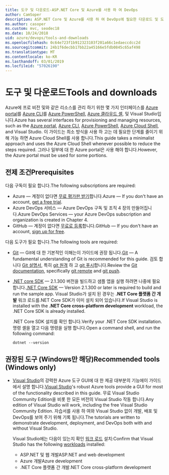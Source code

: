 ```yaml
---
title: 도구 및 다운로드-ASP.NET Core 및 Azure를 사용 하 여 DevOps
author: CamSoper
description: ASP.NET Core 및 Azure를 사용 하 여 DevOps에 필요한 다운로드 및 도구입니다.
ms.author: casoper
ms.custom: mvc, seodec18
ms.date: 10/24/2018
uid: azure/devops/tools-and-downloads
ms.openlocfilehash: 0c64e723f1b912323103f201a66c1edaeccdcc2d
ms.sourcegitcommit: 24b1f6decbb17bb22a45166e5fdb0845c65af498
ms.translationtype: MT
ms.contentlocale: ko-KR
ms.lasthandoff: 03/01/2019
ms.locfileid: "57026190"
---
```

# <a name="tools-and-downloads"></a><span data-ttu-id="a0749-103">도구 및 다운로드</span><span class="sxs-lookup"><span data-stu-id="a0749-103">Tools and downloads</span></span>

<span data-ttu-id="a0749-104">Azure에 프로 비전 및와 같은 리소스를 관리 하기 위한 몇 가지 인터페이스를 [Azure portal](https://portal.azure.com)를 [Azure CLI](/cli/azure/)를 [Azure PowerShell](/powershell/azure/overview), [Azure 클라우드 셸](https://shell.azure.com/bash), 및 Visual Studio입니다.</span><span class="sxs-lookup"><span data-stu-id="a0749-104">Azure has several interfaces for provisioning and managing resources, such as the [Azure portal](https://portal.azure.com), [Azure CLI](/cli/azure/), [Azure PowerShell](/powershell/azure/overview), [Azure Cloud Shell](https://shell.azure.com/bash), and Visual Studio.</span></span> <span data-ttu-id="a0749-105">이 가이드는 최소 방식을 사용 하 고는 데 필요한 단계를 줄이기 위해 가능 하면 Azure Cloud Shell를 사용 합니다.</span><span class="sxs-lookup"><span data-stu-id="a0749-105">This guide takes a minimalist approach and uses the Azure Cloud Shell whenever possible to reduce the steps required.</span></span> <span data-ttu-id="a0749-106">그러나 일부에 대 한 Azure portal은 사용 해야 합니다.</span><span class="sxs-lookup"><span data-stu-id="a0749-106">However, the Azure portal must be used for some portions.</span></span>

## <a name="prerequisites"></a><span data-ttu-id="a0749-107">전제 조건</span><span class="sxs-lookup"><span data-stu-id="a0749-107">Prerequisites</span></span>

<span data-ttu-id="a0749-108">다음 구독이 필요 합니다.</span><span class="sxs-lookup"><span data-stu-id="a0749-108">The following subscriptions are required:</span></span>

* <span data-ttu-id="a0749-109">Azure &mdash; 계정이 없다면 [무료 평가판 받기](https://azure.microsoft.com/free/)합니다.</span><span class="sxs-lookup"><span data-stu-id="a0749-109">Azure &mdash; If you don't have an account, [get a free trial](https://azure.microsoft.com/free/).</span></span>
* <span data-ttu-id="a0749-110">Azure DevOps 서비스 &mdash; Azure DevOps 구독 및 조직 4 장의 만들어집니다.</span><span class="sxs-lookup"><span data-stu-id="a0749-110">Azure DevOps Services &mdash; your Azure DevOps subscription and organization is created in Chapter 4.</span></span>
* <span data-ttu-id="a0749-111">GitHub &mdash; 계정이 없다면 [무료로 등록](https://github.com/join)합니다.</span><span class="sxs-lookup"><span data-stu-id="a0749-111">GitHub &mdash; If you don't have an account, [sign up for free](https://github.com/join).</span></span>

<span data-ttu-id="a0749-112">다음 도구가 필요 합니다.</span><span class="sxs-lookup"><span data-stu-id="a0749-112">The following tools are required:</span></span>

* <span data-ttu-id="a0749-113">[Git](https://git-scm.com/downloads) &mdash; Git에 대 한 기본적인 이해는이 가이드에 권장 됩니다.</span><span class="sxs-lookup"><span data-stu-id="a0749-113">[Git](https://git-scm.com/downloads) &mdash; A fundamental understanding of Git is recommended for this guide.</span></span> <span data-ttu-id="a0749-114">검토 합니다 [Git 설명서](https://git-scm.com/doc), 특히 [git 원격](https://git-scm.com/docs/git-remote) 하 고 [git 푸시](https://git-scm.com/docs/git-push)합니다.</span><span class="sxs-lookup"><span data-stu-id="a0749-114">Review the [Git documentation](https://git-scm.com/doc), specifically [git remote](https://git-scm.com/docs/git-remote) and [git push](https://git-scm.com/docs/git-push).</span></span>
* <span data-ttu-id="a0749-115">[.NET core SDK](https://www.microsoft.com/net/download/) &mdash; 2.1.300 버전을 빌드하고 샘플 앱을 실행 하려면 나중에 필요 합니다.</span><span class="sxs-lookup"><span data-stu-id="a0749-115">[.NET Core SDK](https://www.microsoft.com/net/download/) &mdash; Version 2.1.300 or later is required to build and run the sample app.</span></span> <span data-ttu-id="a0749-116">Visual Studio가 설치 된 경우는 **.NET Core 플랫폼 간 개발** 워크 로드를.NET Core SDK가 이미 설치 되어 있습니다.</span><span class="sxs-lookup"><span data-stu-id="a0749-116">If Visual Studio is installed with the **.NET Core cross-platform development** workload, the .NET Core SDK is already installed.</span></span>

    <span data-ttu-id="a0749-117">.NET Core SDK 설치를 확인 합니다.</span><span class="sxs-lookup"><span data-stu-id="a0749-117">Verify your .NET Core SDK installation.</span></span> <span data-ttu-id="a0749-118">명령 셸을 열고 다음 명령을 실행 합니다.</span><span class="sxs-lookup"><span data-stu-id="a0749-118">Open a command shell, and run the following command:</span></span>

    ```console
    dotnet --version
    ```

## <a name="recommended-tools-windows-only"></a><span data-ttu-id="a0749-119">권장된 도구 (Windows만 해당)</span><span class="sxs-lookup"><span data-stu-id="a0749-119">Recommended tools (Windows only)</span></span>

* <span data-ttu-id="a0749-120">[Visual Studio](https://www.visualstudio.com/)의 강력한 Azure 도구 GUI에 대 한 제공 대부분의 기능에이 가이드에서 설명 합니다.</span><span class="sxs-lookup"><span data-stu-id="a0749-120">[Visual Studio](https://www.visualstudio.com/)'s robust Azure tools provide a GUI for most of the functionality described in this guide.</span></span> <span data-ttu-id="a0749-121">무료 Visual Studio Community Edition을 비롯 한 모든 버전의 Visual Studio 작동 합니다.</span><span class="sxs-lookup"><span data-stu-id="a0749-121">Any edition of Visual Studio will work, including the free Visual Studio Community Edition.</span></span> <span data-ttu-id="a0749-122">자습서를 사용 하 여와 Visual Studio 없이 개발, 배포 및 DevOps를 보여 주기 위해 기록 됩니다.</span><span class="sxs-lookup"><span data-stu-id="a0749-122">The tutorials are written to demonstrate development, deployment, and DevOps both with and without Visual Studio.</span></span>

  <span data-ttu-id="a0749-123">Visual Studio에는 다음이 있는지 확인 [워크 로드](/visualstudio/install/modify-visual-studio) 설치:</span><span class="sxs-lookup"><span data-stu-id="a0749-123">Confirm that Visual Studio has the following [workloads](/visualstudio/install/modify-visual-studio) installed:</span></span>

  * <span data-ttu-id="a0749-124">ASP.NET 및 웹 개발</span><span class="sxs-lookup"><span data-stu-id="a0749-124">ASP.NET and web development</span></span>
  * <span data-ttu-id="a0749-125">Azure 개발</span><span class="sxs-lookup"><span data-stu-id="a0749-125">Azure development</span></span>
  * <span data-ttu-id="a0749-126">.NET Core 플랫폼 간 개발</span><span class="sxs-lookup"><span data-stu-id="a0749-126">.NET Core cross-platform development</span></span>
